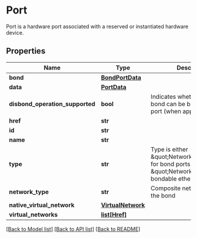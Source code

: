 # Port

Port is a hardware port associated with a reserved or instantiated hardware device.

## Properties
Name | Type | Description | Notes
------------ | ------------- | ------------- | -------------
**bond** | [**BondPortData**](BondPortData.md) |  | [optional] 
**data** | [**PortData**](PortData.md) |  | [optional] 
**disbond_operation_supported** | **bool** | Indicates whether or not the bond can be broken on the port (when applicable). | [optional] 
**href** | **str** |  | [optional] 
**id** | **str** |  | [optional] 
**name** | **str** |  | [optional] 
**type** | **str** | Type is either \&quot;NetworkBondPort\&quot; for bond ports or \&quot;NetworkPort\&quot; for bondable ethernet ports | [optional] 
**network_type** | **str** | Composite network type of the bond | [optional] 
**native_virtual_network** | [**VirtualNetwork**](VirtualNetwork.md) |  | [optional] 
**virtual_networks** | [**list[Href]**](Href.md) |  | [optional] 

[[Back to Model list]](../README.md#documentation-for-models) [[Back to API list]](../README.md#documentation-for-api-endpoints) [[Back to README]](../README.md)



